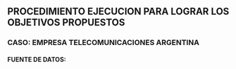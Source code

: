 ## PROCEDIMIENTO EJECUCION PARA LOGRAR LOS OBJETIVOS PROPUESTOS

### CASO: EMPRESA TELECOMUNICACIONES ARGENTINA

#### FUENTE DE DATOS:  
